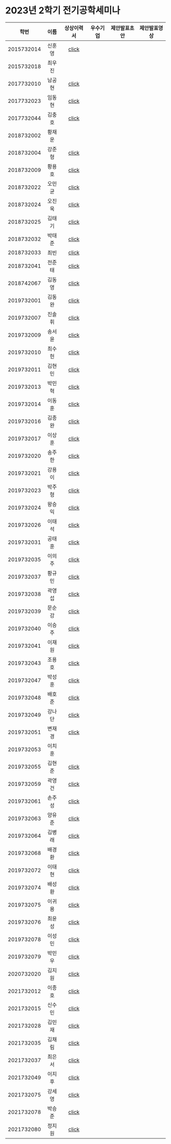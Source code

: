 # 2023년 2학기 전기공학세미나

|학번|이름|상상이력서|우수기업|제안발표초안|제안발표영상|
|:--:|:--:|:--:|:--:|:--:|:--:|
|2015732014|신훈영|[click](https://github.com/Jun-ga/electrical_engineering_seminar/files/13656048/2015732014UA_._.pdf)|
|2015732018|최우진||
|2017732010|남공현|[click](https://github.com/Jun-ga/electrical_engineering_seminar/files/13656061/2017732010UA_._._2017732010_.pdf)|
|2017732023|임동현|[click](https://github.com/Jun-ga/electrical_engineering_seminar/files/13656062/2017732023UA_._2017732023_.pdf)|
|2017732044|김충호|[click](https://github.com/Jun-ga/electrical_engineering_seminar/files/13656064/2017732044UA_._.pdf)|
|2018732002|황재운||
|2018732004|강준형|[click](https://github.com/Jun-ga/electrical_engineering_seminar/files/13656068/2018732004UA_._2018732004_._.pdf)|
|2018732009|황용호|[click](https://github.com/Jun-ga/electrical_engineering_seminar/files/13656077/2018732009UA_._._2018732009_.-.Colaboratory.pdf)|
|2018732022|오민균|[click](https://github.com/Jun-ga/electrical_engineering_seminar/files/13656079/2018732022UA_._.ipynb.-.Colaboratory.pdf)|
|2018732024|오진욱|[click](https://github.com/Jun-ga/electrical_engineering_seminar/files/13656085/2018732024UA_._2018732024_._.1.pdf)|
|2018732025|김태기|[click](https://github.com/Jun-ga/electrical_engineering_seminar/files/13656087/2018732025UA_._._.pdf)|
|2018732032|박태준|[click](https://github.com/Jun-ga/electrical_engineering_seminar/files/13656089/2018732032UA_._._2018732032_._.pdf)|
|2018732033|최빈|[click](https://github.com/Jun-ga/electrical_engineering_seminar/files/13656091/2018732033UA_._2018732033_._.pdf)|
|2018732041|전준태|[click](https://github.com/Jun-ga/electrical_engineering_seminar/files/13656092/2018732041UA_._2018732041.pdf)|
|2018742067|김동영|[click](https://github.com/Jun-ga/electrical_engineering_seminar/files/13656097/2018742067UA_._._._2018742067.pdf)|
|2019732001|김동완|[click](https://github.com/Jun-ga/electrical_engineering_seminar/files/13656098/2019732001UA_._2019732001_._.pdf)|
|2019732007|진솔휘|[click](https://github.com/Jun-ga/electrical_engineering_seminar/files/13656099/2019732007UA_._._.pdf)|
|2019732009|송서윤|[click](https://github.com/Jun-ga/electrical_engineering_seminar/files/13656101/2019732009UA_._._2019732009_.pdf)|
|2019732010|최수헌|[click](https://github.com/Jun-ga/electrical_engineering_seminar/files/13656103/2019732010UA_._._2019732010_.pdf)|
|2019732011|김현민|[click](https://github.com/Jun-ga/electrical_engineering_seminar/files/13656105/2019732011UA_._2019732011_._.pdf)|
|2019732013|박민혁|[click](https://github.com/Jun-ga/electrical_engineering_seminar/files/13656106/2019732013UA_._._2019732013_.pdf)|
|2019732014|이동훈|[click](https://github.com/Jun-ga/electrical_engineering_seminar/files/13656108/2019732014UA_._2019732014_.pdf)|
|2019732016|김종완|[click](https://github.com/Jun-ga/electrical_engineering_seminar/files/13656110/2019732016UA_._.-.pdf)|
|2019732017|이상훈|[click](https://github.com/Jun-ga/electrical_engineering_seminar/files/13656122/2019732017UA_._._2019732017_.pdf)|
|2019732020|송주한|[click](https://github.com/Jun-ga/electrical_engineering_seminar/files/13656124/2019732020UA_._.pdf)|
|2019732021|강용이|[click](https://github.com/Jun-ga/electrical_engineering_seminar/files/13656125/2019732021UA_._._2019732021_.pdf)|
|2019732023|박주형|[click](https://github.com/Jun-ga/electrical_engineering_seminar/files/13656127/2019732023UA_._2019732023_._README.pdf)|
|2019732024|왕승익|[click](https://github.com/Jun-ga/electrical_engineering_seminar/files/13656128/2019732024UA_._.pdf)|
|2019732026|이태석|[click](https://github.com/Jun-ga/electrical_engineering_seminar/files/13656131/2019732026UA_._._.pdf)|
|2019732031|공태훈|[click](https://github.com/Jun-ga/electrical_engineering_seminar/files/13656132/2019732031UA_._2019732031_.pdf)|
|2019732035|이의주|[click](https://github.com/Jun-ga/electrical_engineering_seminar/files/13656134/2019732035UA_._.pdf)|
|2019732037|황규민|[click](https://github.com/Jun-ga/electrical_engineering_seminar/files/13656135/2019732037UA_._2019732037_._.pdf)|
|2019732038|곽영섭|[click](https://github.com/Jun-ga/electrical_engineering_seminar/files/13656137/2019732038UA_._2019732038_._.pdf)|
|2019732039|문순강|[click](https://github.com/Jun-ga/electrical_engineering_seminar/files/13656138/2019732039UA_._2019732039_._.pdf)|
|2019732040|이승주|[click](https://github.com/Jun-ga/electrical_engineering_seminar/files/13656140/2019732040UA_._2019732040_._.pdf)|
|2019732041|이재원|[click](https://github.com/Jun-ga/electrical_engineering_seminar/files/13656142/2019732041UA_._2019732041_.pdf)|
|2019732043|조용호|[click](https://github.com/Jun-ga/electrical_engineering_seminar/files/13656144/2019732043UA_._.7320-3-1284-01._.pdf)|
|2019732047|박성훈|[click](https://github.com/Jun-ga/electrical_engineering_seminar/files/13656145/2019732047UA_._._2019732047_.pdf)|
|2019732048|배호준|[click](https://github.com/Jun-ga/electrical_engineering_seminar/files/13656146/2019732048UA_._portfolio.pdf)|
|2019732049|강나단|[click](https://github.com/Jun-ga/electrical_engineering_seminar/files/13656147/2019732049UA_._._2019732049_.pdf)|
|2019732051|변재경|[click](https://github.com/Jun-ga/electrical_engineering_seminar/files/13656148/2019732051UA_._.-.2019732051_.pdf)|
|2019732053|이치훈||
|2019732055|김현준|[click](https://github.com/Jun-ga/electrical_engineering_seminar/files/13656151/2019732055UA_._.2019732055.pdf)|
|2019732059|곽영건|[click](https://github.com/Jun-ga/electrical_engineering_seminar/files/13656153/2019732059UA_._._2019732059_.pdf)|
|2019732061|손주성|[click](https://github.com/Jun-ga/electrical_engineering_seminar/files/13656154/2019732061UA_._._2019732061_.pdf)|
|2019732063|양유준|[click](https://github.com/Jun-ga/electrical_engineering_seminar/files/13656157/2019732049UA_._._2019732049_.pdf)|
|2019732064|김병래|[click](https://github.com/Jun-ga/electrical_engineering_seminar/files/13656158/2019732064UA_._2019732064_._.pdf)|
|2019732068|배경환|[click](https://github.com/Jun-ga/electrical_engineering_seminar/files/13656159/2019732068UA_._2019732068_._.pdf)|
|2019732072|이태현|[click](https://github.com/Jun-ga/electrical_engineering_seminar/files/13656160/2019732072UA_._2019732072_.pdf)|
|2019732074|배성환|[click](https://github.com/Jun-ga/electrical_engineering_seminar/files/13656163/2019732074UA_._._._2019732074.pdf)|
|2019732075|이귀용|[click](https://github.com/Jun-ga/electrical_engineering_seminar/files/13656164/2019732075UA_._2019732075_._.pdf)|
|2019732076|최윤성|[click](https://github.com/Jun-ga/electrical_engineering_seminar/files/13656165/2019732076UA_._._2019732076_.pdf)|
|2019732078|이성민|[click](https://github.com/Jun-ga/electrical_engineering_seminar/files/13656166/2019732078UA_._._2019732078_.pdf)|
|2019732079|박민우|[click](https://github.com/Jun-ga/electrical_engineering_seminar/files/13656167/2019732079UA_._.pdf)|
|2020732020|김지원|[click](https://github.com/Jun-ga/electrical_engineering_seminar/files/13656169/2020732020UA_._._2020732020_.pdf)|
|2021732012|이종호|[click](https://github.com/Jun-ga/electrical_engineering_seminar/files/13656170/2021732012UA_._2021732012_._.pdf)|
|2021732015|신수민|[click](https://github.com/Jun-ga/electrical_engineering_seminar/files/13656171/2021732015UA_._._2021732015_.pdf)|
|2021732028|김민재|[click](https://github.com/Jun-ga/electrical_engineering_seminar/files/13656172/2021732028UA_._.pdf)|
|2021732035|김채림|[click](https://github.com/Jun-ga/electrical_engineering_seminar/files/13656173/2021732035UA_._2021732035_.pdf)|
|2021732037|최은서|[click](https://github.com/Jun-ga/electrical_engineering_seminar/files/13656177/2021732037UA_._2021732037_._.pdf)|
|2021732049|이지후|[click](https://github.com/Jun-ga/electrical_engineering_seminar/files/13656178/2021732049UA_._.-.Colaboratory.pdf)|
|2021732075|강세영|[click](https://github.com/Jun-ga/electrical_engineering_seminar/files/13656179/2021732075UA_._._2021732075.pdf)|
|2021732078|박승준|[click](https://github.com/Jun-ga/electrical_engineering_seminar/files/13656180/2021732078UA_._._2021732078_.pdf)|
|2021732080|정지원|[click](https://github.com/Jun-ga/electrical_engineering_seminar/files/13656182/2021732080UA_._.-2021732080.pdf)|
